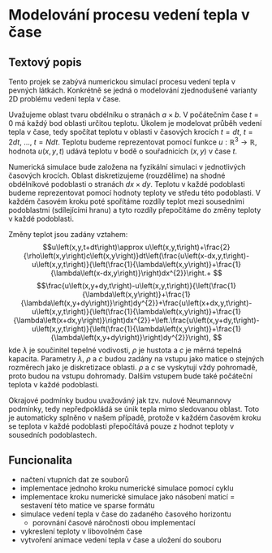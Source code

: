# Modelování procesu vedení tepla v čase

## Textový popis
Tento projek se zabývá numerickou simulací procesu vedení tepla v pevných látkách. Konkrétně se jedná o modelování zjednodušené varianty 2D problému vedení tepla v čase.


Uvažujeme oblast tvaru obdélníku o stranách $a \times b$. 
V počátečním čase $t=0$ má každý bod oblasti určitou teplotu. Úkolem je modelovat průběh vedení tepla v čase, tedy spočítat teplotu v oblasti v časových krocích $t=dt$, $t=2dt$, $\ldots$, $t=Ndt$. Teplotu budeme reprezentovat pomocí funkce
$u:\mathbb{R}^{3}\rightarrow\mathbb{R}$,
hodnota $u\left(x,y,t\right)$ udává teplotu v bodě o souřadnicích
$\left(x,y\right)$ v čase $t$. 

Numerická simulace bude založena na fyzikální simulaci v jednotlivých časových krocích. Oblast diskretizujeme (rouzdělíme) na
shodné obdélníkové podoblasti o stranách $dx \times dy$.
Teplotu v každé podoblasti budeme reprezentovat pomocí hodnoty teploty ve středu této podoblasti. V každém časovém kroku poté spořítáme rozdíly teplot mezi sousedními podoblastmi (sdílejícími hranu) a tyto rozdíly přepočítáme do změny teploty v každé podoblasti. 

Změny teplot jsou zadány vztahem: 
$$u\left(x,y,t+dt\right)\approx u\left(x,y,t\right)+\frac{2}{\rho\left(x,y\right)c\left(x,y\right)}dt\left(\frac{u\left(x-dx,y,t\right)-u\left(x,y,t\right)}{\left(\frac{1}{\lambda\left(x,y\right)}+\frac{1}{\lambda\left(x-dx,y\right)}\right)dx^{2}}\right.+
$$
$$\frac{u\left(x,y+dy,t\right)-u\left(x,y,t\right)}{\left(\frac{1}{\lambda\left(x,y\right)}+\frac{1}{\lambda\left(x,y+dy\right)}\right)dy^{2}}+\frac{u\left(x+dx,y,t\right)-u\left(x,y,t\right)}{\left(\frac{1}{\lambda\left(x,y\right)}+\frac{1}{\lambda\left(x+dx,y\right)}\right)dx^{2}}+\left.\frac{u\left(x,y+dy,t\right)-u\left(x,y,t\right)}{\left(\frac{1}{\lambda\left(x,y\right)}+\frac{1}{\lambda\left(x,y+dy\right)}\right)dy^{2}}\right),
$$
kde $\lambda$ je součinitel tepelné vodivosti, $\rho$ je hustota a $c$ je měrná tepelná kapacita. Parametry $\lambda$, $\rho$ a $c$ budou zadány na vstupu jako matice o stejných rozměrech jako je diskretizace oblasti. $\rho$ a $c$ se vyskytují vždy pohromadě, proto budou na vstupu dohromady. Dalším vstupem bude také počáteční teplota v každé podoblasti.

Okrajové podmínky budou uvažováný jak tzv. nulové Neumannovy podmínky, tedy nepředpokládá se únik tepla mimo sledovanou oblast. Toto je automaticky splněno v našem případě, protože v každém časovém kroku se teplota v každé podoblasti přepočítává pouze z hodnot teploty v sousedních podoblastech.

## Funcionalita
- načtení vtupních dat ze souborů
- implementace jednoho kroku numerické simulace pomocí cyklu
- implementace kroku numerické simulace jako násobení maticí = sestavení této matice ve sparse formátu
- simulace vedení tepla v čase do zadaného časového horizontu
    - porovnání časové náročnosti obou implementací
- vykreslení teploty v libovolném čase
- vytvoření animace vedení tepla v čase a uložení do souboru

